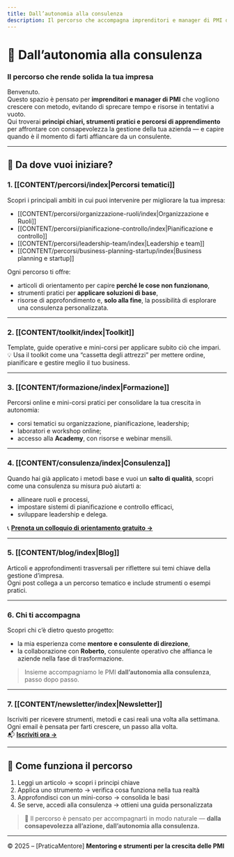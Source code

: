 ```yaml
---
title: Dall’autonomia alla consulenza
description: Il percorso che accompagna imprenditori e manager di PMI dalla crescita autonoma alla consulenza personalizzata.
---
```


# 💼 Dall’autonomia alla consulenza  
### Il percorso che rende solida la tua impresa

Benvenuto.  
Questo spazio è pensato per **imprenditori e manager di PMI** che vogliono crescere con metodo, evitando di sprecare tempo e risorse in tentativi a vuoto.  
Qui troverai **principi chiari, strumenti pratici e percorsi di apprendimento** per affrontare con consapevolezza la gestione della tua azienda — e capire quando è il momento di farti affiancare da un consulente.

---

## 🚀 Da dove vuoi iniziare?

### 1. [[CONTENT/percorsi/index|Percorsi tematici]]
Scopri i principali ambiti in cui puoi intervenire per migliorare la tua impresa:
- [[CONTENT/percorsi/organizzazione-ruoli/index|Organizzazione e Ruoli]]
- [[CONTENT/percorsi/pianificazione-controllo/index|Pianificazione e controllo]]
- [[CONTENT/percorsi/leadership-team/index|Leadership e team]]
- [[CONTENT/percorsi/business-planning-startup/index|Business planning e startup]]

Ogni percorso ti offre:
- articoli di orientamento per capire **perché le cose non funzionano**,
- strumenti pratici per **applicare soluzioni di base**,  
- risorse di approfondimento e, **solo alla fine**, la possibilità di esplorare una consulenza personalizzata.

---

### 2. [[CONTENT/toolkit/index|Toolkit]]
Template, guide operative e mini-corsi per applicare subito ciò che impari.  
💡 Usa il toolkit come una “cassetta degli attrezzi” per mettere ordine, pianificare e gestire meglio il tuo business.

---

### 3. [[CONTENT/formazione/index|Formazione]]
Percorsi online e mini-corsi pratici per consolidare la tua crescita in autonomia:
- corsi tematici su organizzazione, pianificazione, leadership;
- laboratori e workshop online;
- accesso alla **Academy**, con risorse e webinar mensili.

---

### 4. [[CONTENT/consulenza/index|Consulenza]]
Quando hai già applicato i metodi base e vuoi un **salto di qualità**, scopri come una consulenza su misura può aiutarti a:
- allineare ruoli e processi,
- impostare sistemi di pianificazione e controllo efficaci,
- sviluppare leadership e delega.

📞 **[Prenota un colloquio di orientamento gratuito →](./consulenza/prenota-orientamento.md)**

---

### 5. [[CONTENT/blog/index|Blog]]
Articoli e approfondimenti trasversali per riflettere sui temi chiave della gestione d’impresa.  
Ogni post collega a un percorso tematico e include strumenti o esempi pratici.

---

### 6. Chi ti accompagna
Scopri chi c’è dietro questo progetto:
- la mia esperienza come **mentore e consulente di direzione**,  
- la collaborazione con **Roberto**, consulente operativo che affianca le aziende nella fase di trasformazione.  
> Insieme accompagniamo le PMI **dall’autonomia alla consulenza**, passo dopo passo.

---

### 7. [[CONTENT/newsletter/index|Newsletter]]
Iscriviti per ricevere strumenti, metodi e casi reali una volta alla settimana.  
Ogni email è pensata per farti crescere, un passo alla volta.  
📬 **[Iscriviti ora →](./newsletter/index.md)**

---

## 🧭 Come funziona il percorso

1. Leggi un articolo → scopri i principi chiave  
2. Applica uno strumento → verifica cosa funziona nella tua realtà  
3. Approfondisci con un mini-corso → consolida le basi  
4. Se serve, accedi alla consulenza → ottieni una guida personalizzata  

> 🔁 Il percorso è pensato per accompagnarti in modo naturale — **dalla consapevolezza all’azione, dall’autonomia alla consulenza.**

---

© 2025 – [PraticaMentore]
**Mentoring e strumenti per la crescita delle PMI**
